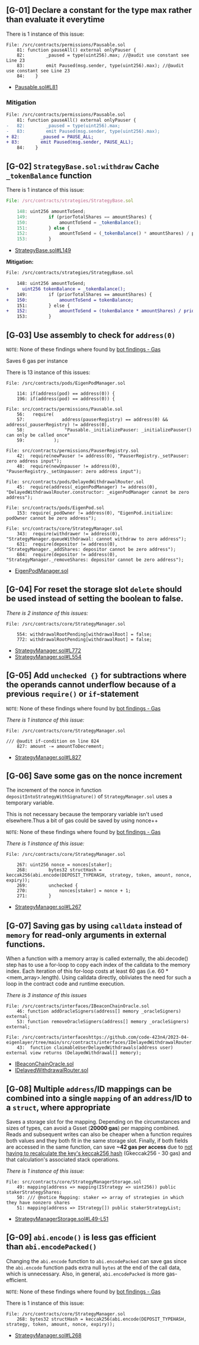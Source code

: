 ## [G-01] **Declare a constant for the type max rather than evaluate it everytime**

There is 1 instance of this issue:

```solidity
File: /src/contracts/permissions/Pausable.sol
	81: function pauseAll() external onlyPauser {
	82:        _paused = type(uint256).max; //@audit use constant see Line 23
	83:        emit Paused(msg.sender, type(uint256).max); //@audit use constant see Line 23
	84:    }
```

- [Pausable.sol#L81](https://github.com/code-423n4/2023-04-eigenlayer/blob/main/src/contracts/permissions/Pausable.sol#L81)

### **Mitigation**

```diff
File: /src/contracts/permissions/Pausable.sol
	81: function pauseAll() external onlyPauser {
-	82:        _paused = type(uint256).max;
-	83:        emit Paused(msg.sender, type(uint256).max);
+ 82:        _paused = PAUSE_ALL;
+ 83:        emit Paused(msg.sender, PAUSE_ALL);
	84:    }
```

## [G-02] `StrategyBase.sol:withdraw` Cache `_tokenBalance` function

There is 1 instance of this issue:

```jsx
File: /src/contracts/strategies/StrategyBase.sol

	148: uint256 amountToSend;
	149:        if (priorTotalShares == amountShares) {
	150:            amountToSend = _tokenBalance();
	151:        } else {
	152:            amountToSend = (_tokenBalance() * amountShares) / priorTotalShares;
	153:        }
```

- [StrategyBase.sol#L149](https://github.com/code-423n4/2023-04-eigenlayer/blob/main/src/contracts/strategies/StrategyBase.sol#L149)

**Mitigation:**

```diff
File: /src/contracts/strategies/StrategyBase.sol

	148: uint256 amountToSend;
+     uint256 tokenBalance = _tokenBalance();
	149:        if (priorTotalShares == amountShares) {
+	150:            amountToSend = tokenBalance;
	151:        } else {
+	152:            amountToSend = (tokenBalance * amountShares) / priorTotalShares;
	153:        }
```

## **[G‑03] Use assembly to check for `address(0)`**

`NOTE`: None of these findings where found by [bot findings - Gas](https://gist.github.com/CloudEllie/213965a3448230f5b615e7046f9dd26d)

Saves 6 gas per instance

There is 13 instance of this issues:

```solidity
File: /src/contracts/pods/EigenPodManager.sol

	114: if(address(pod) == address(0)) {
	196: if(address(pod) == address(0)) {

File: src/contracts/permissions/Pausable.sol
	56:   require(
	57:              address(pauserRegistry) == address(0) && address(_pauserRegistry) != address(0),
	58:               "Pausable._initializePauser: _initializePauser() can only be called once"
	59:           );

File: src/contracts/permissions/PauserRegistry.sol
	42:  require(newPauser != address(0), "PauserRegistry._setPauser: zero address input");
	48:  require(newUnpauser != address(0), "PauserRegistry._setUnpauser: zero address input");

File: src/contracts/pods/DelayedWithdrawalRouter.sol
	45:  require(address(_eigenPodManager) != address(0), "DelayedWithdrawalRouter.constructor: _eigenPodManager cannot be zero address");

File: src/contracts/pods/EigenPod.sol
	153: require(_podOwner != address(0), "EigenPod.initialize: podOwner cannot be zero address");

File: src/contracts/core/StrategyManager.sol
	343:  require(withdrawer != address(0), "StrategyManager.queueWithdrawal: cannot withdraw to zero address");
	631:  require(depositor != address(0), "StrategyManager._addShares: depositor cannot be zero address");
	684:  require(depositor != address(0), "StrategyManager._removeShares: depositor cannot be zero address");
```

- [EigenPodManager.sol](https://github.com/code-423n4/2023-04-eigenlayer/tree/main/src/contracts/pods/EigenPodManager.sol)

## [G-04] For reset the storage slot `delete` should be used instead of setting the boolean to false.

*There is 2 instance of this issues:*

```solidity
File: /src/contracts/core/StrategyManager.sol

	554: withdrawalRootPending[withdrawalRoot] = false;
	772: withdrawalRootPending[withdrawalRoot] = false;
```

- [StrategyManager.sol#L772](https://github.com/code-423n4/2023-04-eigenlayer/blob/main/src/contracts/core/StrategyManager.sol#L772)
- [StrategyManager.sol#L554](https://github.com/code-423n4/2023-04-eigenlayer/blob/main/src/contracts/core/StrategyManager.sol#L554)

## [G-05] **Add `unchecked {}` for subtractions where the operands cannot underflow because of a previous `require()` or `if`-statement**

`NOTE`: None of these findings where found by [bot findings - Gas](https://gist.github.com/CloudEllie/213965a3448230f5b615e7046f9dd26d)

*There is 1 instance of this issue:*

```solidity
File: /src/contracts/core/StrategyManager.sol

/// @audit if-condition on line 824
	827: amount -= amountToDecrement;
```

- [StrategyManager.sol#L827](https://github.com/code-423n4/2023-04-eigenlayer/blob/main/src/contracts/core/StrategyManager.sol#L827)

## [G-06] **Save some gas on the nonce increment**

The increment of the nonce in function `depositIntoStrategyWithSignature()` of `StrategyManager.sol` uses a temporary variable.

This is not necessary because the temporary variable isn't used elsewhere.Thus a bit of gas could be saved by using nonce++ 

`NOTE`: None of these findings where found by [bot findings - Gas](https://gist.github.com/CloudEllie/213965a3448230f5b615e7046f9dd26d)

*There is 1 instance of this issue:*

```solidity
File: /src/contracts/core/StrategyManager.sol

	267: uint256 nonce = nonces[staker];
	268:        bytes32 structHash = keccak256(abi.encode(DEPOSIT_TYPEHASH, strategy, token, amount, nonce, expiry));
	269:        unchecked {
	270:            nonces[staker] = nonce + 1;
	271:        }
```

- [StrategyManager.sol#L267](https://github.com/code-423n4/2023-04-eigenlayer/blob/main/src/contracts/core/StrategyManager.sol#L267)

## [G-07] Saving gas by using `calldata` instead of `memory` for read-only arguments in external functions.

When a function with a memory array is called externally, the abi.decode() step has to use a for-loop to copy each index of the calldata to the memory index. Each iteration of this for-loop costs at least 60 gas (i.e. 60 * <mem_array>.length). Using calldata directly, obliviates the need for such a loop in the contract code and runtime execution.

*There is 3 instance of this issues*

```solidity
File: /src/contracts/interfaces/IBeaconChainOracle.sol
	46: function addOracleSigners(address[] memory _oracleSigners) external;
	53: function removeOracleSigners(address[] memory _oracleSigners) external;

File: /src/contracts/interfaceshttps://github.com/code-423n4/2023-04-eigenlayer/tree/main/src/contracts/interfaces/IDelayedWithdrawalRouter.sol
	43:  function claimableUserDelayedWithdrawals(address user) external view returns (DelayedWithdrawal[] memory);
```

- [IBeaconChainOracle.sol](https://github.com/code-423n4/2023-04-eigenlayer/tree/main/src/contracts/interfaces/IBeaconChainOracle.sol)
- [IDelayedWithdrawalRouter.sol](https://github.com/code-423n4/2023-04-eigenlayer/tree/main/src/contracts/interfaces/IDelayedWithdrawalRouter.sol)

## [G‑08] Multiple `address`/ID mappings can be combined into a single `mapping` of an `address`/ID to a `struct`, where appropriate

Saves a storage slot for the mapping. Depending on the circumstances and sizes of types, can avoid a Gsset (**20000 gas**) per mapping combined. Reads and subsequent writes can also be cheaper when a function requires both values and they both fit in the same storage slot. Finally, if both fields are accessed in the same function, can save **~42 gas per access** due to [not having to recalculate the key's keccak256 hash](https://gist.github.com/IllIllI000/ec23a57daa30a8f8ca8b9681c8ccefb0) (Gkeccak256 - 30 gas) and that calculation's associated stack operations.

*There is 1 instance of this issue:*

```solidity
File: src/contracts/core/StrategyManagerStorage.sol
	49: mapping(address => mapping(IStrategy => uint256)) public stakerStrategyShares;
	50: /// @notice Mapping: staker => array of strategies in which they have nonzero shares
	51: mapping(address => IStrategy[]) public stakerStrategyList;
```

- [StrategyManagerStorage.sol#L49-L51](https://github.com/code-423n4/2023-04-eigenlayer/blob/398cc428541b91948f717482ec973583c9e76232/src/contracts/core/StrategyManagerStorage.sol#L49-L51)

## [G-09] `abi.encode()` is less gas efficient than `abi.encodePacked()`

Changing the `abi.encode` function to `abi.encodePacked` can save gas since the `abi.encode` function pads extra null `bytes` at the end of the call data, which is unnecessary. Also, in general, `abi.encodePacked` is more gas-efficient.

`NOTE`: None of these findings where found by [bot findings - Gas](https://gist.github.com/CloudEllie/213965a3448230f5b615e7046f9dd26d)

There is 1 instance of this issue:

```solidity
File: /src/contracts/core/StrategyManager.sol
	268: bytes32 structHash = keccak256(abi.encode(DEPOSIT_TYPEHASH, strategy, token, amount, nonce, expiry));
```

- [StrategyManager.sol#L268](https://github.com/code-423n4/2023-04-eigenlayer/blob/main/src/contracts/core/StrategyManager.sol#L268)